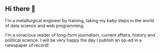 ## Hi there 👋

I'm a metallurgical engineer by training, taking my baby steps in the world of data science and web programming. 

I'm a voracious reader of long-form journalism, current affairs, history and political science. I will be very happy the day I publish an op-ed in a newspaper of record!

<!--
**PrithviShams/PrithviShams** is a ✨ _special_ ✨ repository because its `README.md` (this file) appears on your GitHub profile.

Here are some ideas to get you started:

- 🔭 I’m currently working on ...
- 🌱 I’m currently learning ...
- 👯 I’m looking to collaborate on ...
- 🤔 I’m looking for help with ...
- 💬 Ask me about ...
- 📫 How to reach me: ...
- 😄 Pronouns: ...
- ⚡ Fun fact: ...
-->
